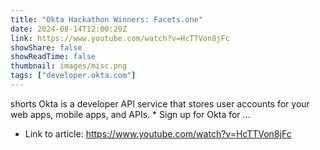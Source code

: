 ```yaml
---
title: "Okta Hackathon Winners: Facets.one"
date: 2024-08-14T12:00:20Z
link: https://www.youtube.com/watch?v=HcTTVon8jFc
showShare: false
showReadTime: false
thumbnail: images/misc.png
tags: ["developer.okta.com"]
---
```

shorts Okta is a developer API service that stores user accounts for your web apps, mobile apps, and APIs. * Sign up for Okta for ...

- Link to article: https://www.youtube.com/watch?v=HcTTVon8jFc